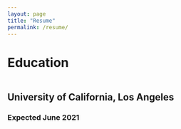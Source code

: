 ```yaml
---
layout: page
title: "Resume"
permalink: /resume/
---
```

<link rel="stylesheet" href="/assets/css/style.css">
<div>
    <div class='row'>
        <h1>Education</h1>
        <div class='column' style="flex: .5">
            <h2>University of California, Los Angeles</h2>
            <h3>Expected June 2021</h3>
        </div>
        <div class='column'>
        </div>
    </div>
</div>